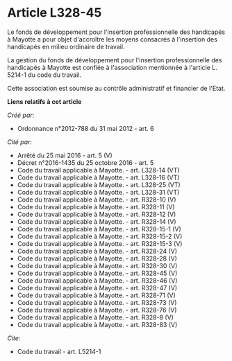 # Article L328-45

Le fonds de développement pour l'insertion professionnelle des handicapés à Mayotte a pour objet d'accroître les moyens
consacrés à l'insertion des handicapés en milieu ordinaire de travail. 

La gestion du fonds de développement pour l'insertion professionnelle des handicapés à Mayotte est confiée à l'association
mentionnée à l'article L. 5214-1 du code du travail. 

Cette association est soumise au contrôle administratif et financier de l'Etat.

**Liens relatifs à cet article**

_Créé par_:

  - Ordonnance n°2012-788 du 31 mai 2012 - art. 6

_Cité par_:

  - Arrêté du 25 mai 2016 - art. 5 (V)
  - Décret n°2016-1435 du 25 octobre 2016 - art. 5
  - Code du travail applicable à Mayotte. - art. L328-14 (VT)
  - Code du travail applicable à Mayotte. - art. L328-16 (VT)
  - Code du travail applicable à Mayotte. - art. L328-25 (VT)
  - Code du travail applicable à Mayotte. - art. L328-31 (VT)
  - Code du travail applicable à Mayotte. - art. R328-10 (V)
  - Code du travail applicable à Mayotte. - art. R328-11 (V)
  - Code du travail applicable à Mayotte. - art. R328-12 (V)
  - Code du travail applicable à Mayotte. - art. R328-14 (V)
  - Code du travail applicable à Mayotte. - art. R328-15-1 (V)
  - Code du travail applicable à Mayotte. - art. R328-15-2 (V)
  - Code du travail applicable à Mayotte. - art. R328-15-3 (V)
  - Code du travail applicable à Mayotte. - art. R328-24 (V)
  - Code du travail applicable à Mayotte. - art. R328-28 (V)
  - Code du travail applicable à Mayotte. - art. R328-30 (V)
  - Code du travail applicable à Mayotte. - art. R328-45 (V)
  - Code du travail applicable à Mayotte. - art. R328-46 (V)
  - Code du travail applicable à Mayotte. - art. R328-47 (V)
  - Code du travail applicable à Mayotte. - art. R328-71 (V)
  - Code du travail applicable à Mayotte. - art. R328-73 (V)
  - Code du travail applicable à Mayotte. - art. R328-76 (V)
  - Code du travail applicable à Mayotte. - art. R328-8 (V)
  - Code du travail applicable à Mayotte. - art. R328-83 (V)

_Cite_:

  - Code du travail - art. L5214-1
